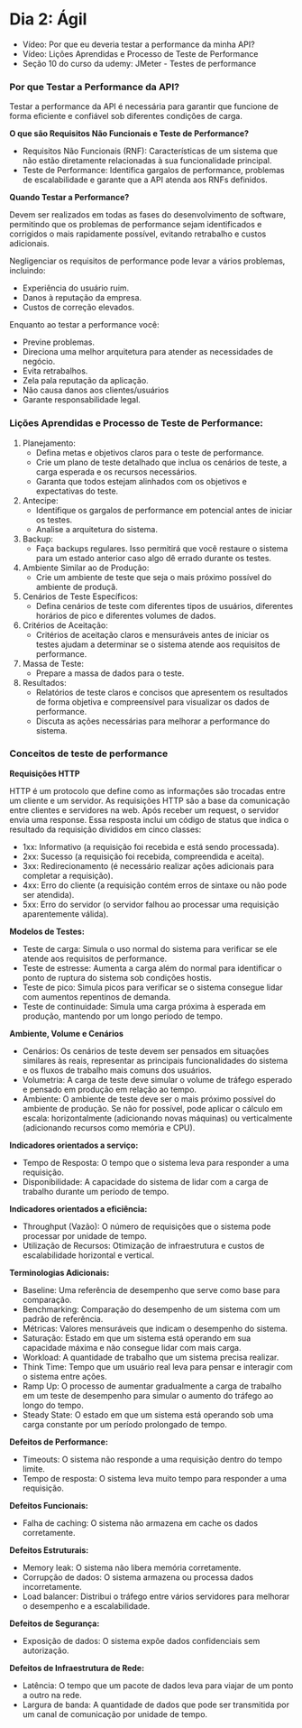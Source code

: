 # Dia 2: Ágil
- Vídeo: Por que eu deveria testar a performance da minha API?
- Vídeo: Lições Aprendidas e Processo de Teste de Performance
- Seção 10 do curso da udemy: JMeter - Testes de performance

### **Por que Testar a Performance da API?**

Testar a performance da API é necessária para garantir que funcione de forma eficiente e confiável sob diferentes condições de carga.

**O que são Requisitos Não Funcionais e Teste de Performance?**

- Requisitos Não Funcionais (RNF): Características de um sistema que não estão diretamente relacionadas à sua funcionalidade principal.
- Teste de Performance: Identifica gargalos de performance, problemas de escalabilidade e garante que a API atenda aos RNFs definidos.

**Quando Testar a Performance?**

Devem ser realizados em todas as fases do desenvolvimento de software, permitindo que os problemas de performance sejam identificados e corrigidos o mais rapidamente possível, evitando retrabalho e custos adicionais.

Negligenciar os requisitos de performance pode levar a vários problemas, incluindo:

- Experiência do usuário ruim.
- Danos à reputação da empresa.
- Custos de correção elevados.

Enquanto ao testar a performance você:

- Previne problemas.
- Direciona uma melhor arquitetura para atender as necessidades de negócio.
- Evita retrabalhos.
- Zela pala reputação da aplicação.
- Não causa danos aos clientes/usuários
- Garante responsabilidade legal.

### **Lições Aprendidas e Processo de Teste de Performance:**

1. Planejamento:
    - Defina metas e objetivos claros para o teste de performance.
    - Crie um plano de teste detalhado que inclua os cenários de teste, a carga esperada e os recursos necessários.
    - Garanta que todos estejam alinhados com os objetivos e expectativas do teste.
2. Antecipe:
    - Identifique os gargalos de performance em potencial antes de iniciar os testes.
    - Analise a arquitetura do sistema.
3. Backup:
    - Faça backups regulares. Isso permitirá que você restaure o sistema para um estado anterior caso algo dê errado durante os testes.
4. Ambiente Similar ao de Produção:
    - Crie um ambiente de teste que seja o mais próximo possível do ambiente de produçã.
5. Cenários de Teste Específicos:
    - Defina cenários de teste com diferentes tipos de usuários, diferentes horários de pico e diferentes volumes de dados.
6. Critérios de Aceitação:
    - Critérios de aceitação claros e mensuráveis antes de iniciar os testes ajudam a determinar se o sistema atende aos requisitos de performance.
7. Massa de Teste:
    - Prepare a massa de dados para o teste.
8. Resultados:
    - Relatórios de teste claros e concisos que apresentem os resultados de forma objetiva e compreensível para visualizar os dados de performance.
    - Discuta as ações necessárias para melhorar a performance do sistema.

### Conceitos de teste de performance

**Requisições HTTP**

HTTP é um protocolo que define como as informações são trocadas entre um cliente e um servidor. As requisições HTTP são a base da comunicação entre clientes e servidores na web. Após receber um request, o servidor envia uma response. Essa resposta inclui um código de status que indica o resultado da requisição divididos em cinco classes:

- 1xx: Informativo (a requisição foi recebida e está sendo processada).
- 2xx: Sucesso (a requisição foi recebida, compreendida e aceita).
- 3xx: Redirecionamento (é necessário realizar ações adicionais para completar a requisição).
- 4xx: Erro do cliente (a requisição contém erros de sintaxe ou não pode ser atendida).
- 5xx: Erro do servidor (o servidor falhou ao processar uma requisição aparentemente válida).

**Modelos de Testes:**

- Teste de carga: Simula o uso normal do sistema para verificar se ele atende aos requisitos de performance.
- Teste de estresse: Aumenta a carga além do normal para identificar o ponto de ruptura do sistema sob condições hostis.
- Teste de pico: Simula picos para verificar se o sistema consegue lidar com aumentos repentinos de demanda.
- Teste de continuidade: Simula uma carga próxima à esperada em produção, mantendo por um longo período de tempo.

**Ambiente, Volume e Cenários**

- Cenários: Os cenários de teste devem ser pensados em situações similares às reais, representar as principais funcionalidades do sistema e os fluxos de trabalho mais comuns dos usuários.
- Volumetria: A carga de teste deve simular o volume de tráfego esperado e pensado em produção em relação ao tempo.
- Ambiente: O ambiente de teste deve ser o mais próximo possível do ambiente de produção. Se não for possível, pode aplicar o cálculo em escala: horizontalmente (adicionando novas máquinas) ou verticalmente (adicionando recursos como memória e CPU).

**Indicadores orientados a serviço:**

- Tempo de Resposta: O tempo que o sistema leva para responder a uma requisição.
- Disponibilidade: A capacidade do sistema de lidar com a carga de trabalho durante um período de tempo.

**Indicadores orientados a eficiência:**

- Throughput (Vazão): O número de requisições que o sistema pode processar por unidade de tempo.
- Utilização de Recursos: Otimização de infraestrutura e custos de escalabilidade horizontal e vertical.

**Terminologias Adicionais:**

- Baseline: Uma referência de desempenho que serve como base para comparação.
- Benchmarking: Comparação do desempenho de um sistema com um padrão de referência.
- Métricas: Valores mensuráveis que indicam o desempenho do sistema.
- Saturação: Estado em que um sistema está operando em sua capacidade máxima e não consegue lidar com mais carga.
- Workload: A quantidade de trabalho que um sistema precisa realizar.
- Think Time: Tempo que um usuário real leva para pensar e interagir com o sistema entre ações.
- Ramp Up: O processo de aumentar gradualmente a carga de trabalho em um teste de desempenho para simular o aumento do tráfego ao longo do tempo.
- Steady State: O estado em que um sistema está operando sob uma carga constante por um período prolongado de tempo.

**Defeitos de Performance:**

- Timeouts: O sistema não responde a uma requisição dentro do tempo limite.
- Tempo de resposta: O sistema leva muito tempo para responder a uma requisição.

**Defeitos Funcionais:**

- Falha de caching: O sistema não armazena em cache os dados corretamente.

**Defeitos Estruturais:**

- Memory leak: O sistema não libera memória corretamente.
- Corrupção de dados: O sistema armazena ou processa dados incorretamente.
- Load balancer: Distribui o tráfego entre vários servidores para melhorar o desempenho e a escalabilidade.

**Defeitos de Segurança:**

- Exposição de dados: O sistema expõe dados confidenciais sem autorização.

**Defeitos de Infraestrutura de Rede:**

- Latência: O tempo que um pacote de dados leva para viajar de um ponto a outro na rede.
- Largura de banda: A quantidade de dados que pode ser transmitida por um canal de comunicação por unidade de tempo.